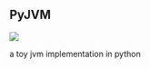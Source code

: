 ## PyJVM
![](https://github.com/phoenix24/pyjvm/workflows/buildpy/badge.svg)

a toy jvm implementation in python